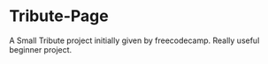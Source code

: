 # Tribute-Page

A Small Tribute project initially given by freecodecamp. Really useful beginner project.
